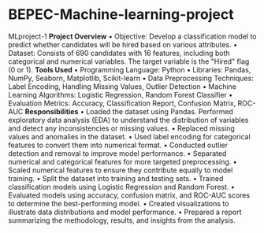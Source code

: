 # BEPEC-Machine-learning-project
MLproject-1
**Project Overview**
•	Objective: Develop a classification model to predict whether candidates will be hired based on various attributes.
•	Dataset: Consists of 690 candidates with 16 features, including both categorical and numerical variables. The target variable is the "Hired" flag (0 or 1).
**Tools Used**
•	Programming Language: Python
•	Libraries: Pandas, NumPy, Seaborn, Matplotlib, Scikit-learn
•	Data Preprocessing Techniques: Label Encoding, Handling Missing Values, Outlier Detection
•	Machine Learning Algorithms: Logistic Regression, Random Forest Classifier
•	Evaluation Metrics: Accuracy, Classification Report, Confusion Matrix, ROC-AUC
**Responsibilities**
•	Loaded the dataset using Pandas. Performed exploratory data analysis (EDA) to understand the distribution of variables 
    and detect any inconsistencies or missing values.
•	Replaced missing values and anomalies in the dataset.
•	Used label encoding for categorical features to convert them into numerical format.
•	Conducted outlier detection and removal to improve model performance.
•	Separated numerical and categorical features for more targeted preprocessing.
•	Scaled numerical features to ensure they contribute equally to model training.
•	Split the dataset into training and testing sets.
•	Trained classification models using Logistic Regression and Random Forest.
•	Evaluated models using accuracy, confusion matrix, and ROC-AUC scores to determine the best-performing model.
•	Created visualizations to illustrate data distributions and model performance.
•	Prepared a report summarizing the methodology, results, and insights from the analysis.

